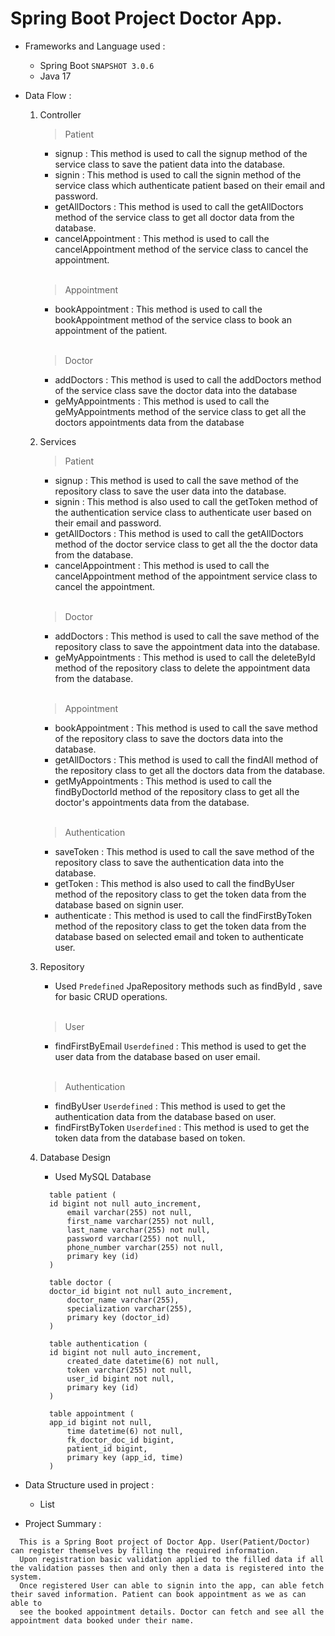 # Spring Boot Project Doctor App.

- Frameworks and Language used :
  - Spring Boot `SNAPSHOT 3.0.6`
  - Java 17

- Data Flow :
  1. Controller
      <br/>
      > Patient
      - signup : This method is used to call the signup method of the service class to save the patient data into the database.
      - signin : This method is used to call the signin method of the service class which authenticate patient based on their email and password.
      - getAllDoctors : This method is used to call the getAllDoctors method of the service class to get all doctor data from the database.
      - cancelAppointment : This method is used to call the cancelAppointment method of the service class to cancel the appointment.
       
      <br/>
      
      > Appointment
      - bookAppointment : This method is used to call the bookAppointment method of the service class to book an appointment of the patient.
         
      <br/>
      
      > Doctor
      - addDoctors : This method is used to call the addDoctors method of the service class save the doctor data into the database
      - geMyAppointments : This method is used to call the geMyAppointments method of the service class to get all the doctors appointments data from the database
        
  2. Services
      <br/>
      > Patient
      - signup : This method is used to call the save method of the repository class to save the user data into the database.
      - signin :  This method is also used to call the getToken method of the authentication service class to authenticate user based on their email and password.
      - getAllDoctors :  This method is used to call the getAllDoctors method of the doctor service class to get all the the doctor data from the database.
      - cancelAppointment : This method is used to call the cancelAppointment method of the appointment service class to cancel the appointment.
     
      <br/>
      
      > Doctor
      - addDoctors : This method is used to call the save method of the repository class to save the appointment data into the database.
      - geMyAppointments : This method is used to call the deleteById method of the repository class to delete the appointment data from the database.
      
       <br/>
      
      > Appointment
      - bookAppointment : This method is used to call the save method of the repository class to save the doctors data into the database.
      - getAllDoctors : This method is used to call the findAll method of the repository class to get all the doctors data from the database.
      - getMyAppointments : This method is used to call the findByDoctorId method of the repository class to get all the doctor's appointments data from the database.
      
      
      <br/>
      
      > Authentication
      - saveToken : This method is used to call the save method of the repository class to save the authentication data into the database.
      - getToken :  This method is also used to call the findByUser method of the repository class to get the token data from the database based on signin user.
      - authenticate : This method is used to call the findFirstByToken method of the repository class to get the token data from the database based on selected email and token to authenticate user.
      
  3. Repository
      - Used `Predefined` JpaRepository methods such as findById , save for basic CRUD operations.
      
      <br/>
      
      > User
      - findFirstByEmail `Userdefined` : This method is used to get the user data from the database based on user email.
       
      <br/>
      
      > Authentication
      - findByUser `Userdefined` : This method is used to get the authentication data from the database based on user.
      - findFirstByToken `Userdefined` : This method is used to get the token data from the database based on token.
      
  4. Database Design
      - Used MySQL Database
      ```
	    table patient (
	    id bigint not null auto_increment,
	        email varchar(255) not null,
	        first_name varchar(255) not null,
	        last_name varchar(255) not null,
	        password varchar(255) not null,
	        phone_number varchar(255) not null,
	        primary key (id)
	    )
      
      	table doctor (
       	doctor_id bigint not null auto_increment,
        	doctor_name varchar(255),
        	specialization varchar(255),
        	primary key (doctor_id)
    	)
      
       	table authentication (
       	id bigint not null auto_increment,
        	created_date datetime(6) not null,
        	token varchar(255) not null,
        	user_id bigint not null,
        	primary key (id)
    	)
    	
		table appointment (
       	app_id bigint not null,
        	time datetime(6) not null,
        	fk_doctor_doc_id bigint,
        	patient_id bigint,
        	primary key (app_id, time)
    	)
      ```
   
- Data Structure used in project :
  - List

- Project Summary :
```
  This is a Spring Boot project of Doctor App. User(Patient/Doctor) can register themselves by filling the required information.
  Upon registration basic validation applied to the filled data if all the validation passes then and only then a data is registered into the system.
  Once registered User can able to signin into the app, can able fetch their saved information. Patient can book appointment as we as can able to
  see the booked appointment details. Doctor can fetch and see all the appointment data booked under their name.
```
